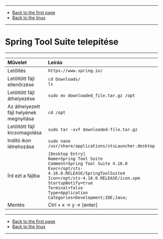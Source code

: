 
---

- [Back to the first page](../../../README.md)
- [Back to the linux](../linux.md)

---

# Spring Tool Suite telepítése

---

| Művelet | Leírás |
| :------ | :----- |
| Letöltés | ```https://www.spring.io/``` |
| Letöltött fájl ellenőrzése | ```cd Downloads/```<br>```ls``` |
| Letöltött fájl áthelyezése | ```sudo mv downloaded_file.tar.gz /opt``` |
| Az áthelyezett fájl helyének megnyitása | ```cd /opt``` |
| Letöltött fájl kicsomagolása | ```sudo tar -xvf downloaded-file.tar.gz``` |
| Indító ikon létrehozása | ```sudo nano /usr/share/applications/stsLauncher.desktop``` |
| Írd ezt a fájlba | ```[Desktop Entry]```<br>```Name=Spring Tool Suite```<br>```Comment=Spring Tool Suite 4.16.0```<br>```Exec=/opt/sts-4.16.0.RELEASE/SpringToolSuite4```<br>```Icon=/opt/sts-4.16.0.RELEASE/icon.xpm```<br>```StartupNotify=true```<br>```Terminal=false```<br>```Type=Application```<br>```Categories=Development;IDE;Java;``` |
| Mentés | Ctrl + x -> y -> [enter] |

---

- [Back to the first page](../../../README.md)
- [Back to the linux](../linux.md)

---